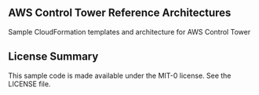 ## AWS Control Tower Reference Architectures

Sample CloudFormation templates and architecture for AWS Control Tower

## License Summary

This sample code is made available under the MIT-0 license. See the LICENSE file.
